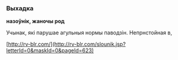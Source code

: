 ### Выхадка
**назоўнік, жаночы род**

Учынак, які парушае агульныя нормы паводзін. Непрнстойная в,

<a rel="author">[http://rv-blr.com/](http://rv-blr.com/slounik.jsp?letterId=0&maskId=0&pageId=623)</a>
